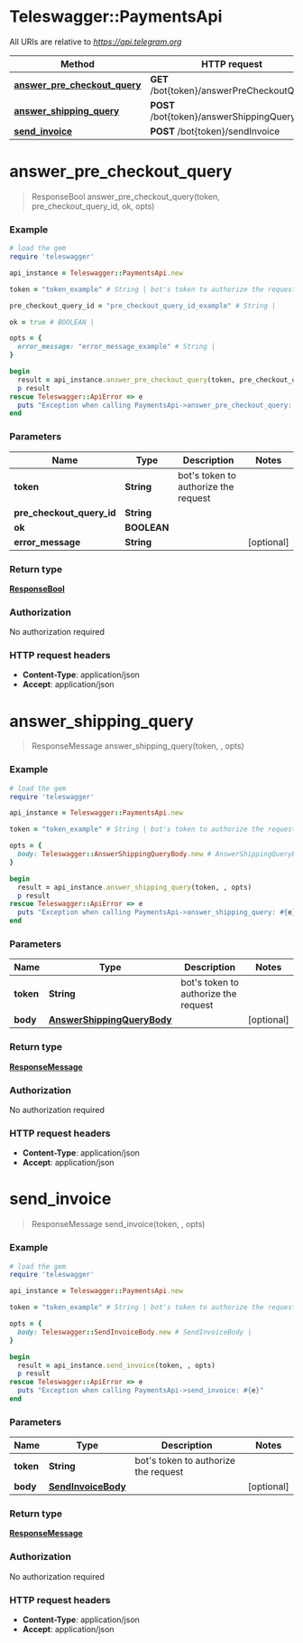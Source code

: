 # Teleswagger::PaymentsApi

All URIs are relative to *https://api.telegram.org*

Method | HTTP request | Description
------------- | ------------- | -------------
[**answer_pre_checkout_query**](PaymentsApi.md#answer_pre_checkout_query) | **GET** /bot{token}/answerPreCheckoutQuery | 
[**answer_shipping_query**](PaymentsApi.md#answer_shipping_query) | **POST** /bot{token}/answerShippingQuery | 
[**send_invoice**](PaymentsApi.md#send_invoice) | **POST** /bot{token}/sendInvoice | 


# **answer_pre_checkout_query**
> ResponseBool answer_pre_checkout_query(token, pre_checkout_query_id, ok, opts)





### Example
```ruby
# load the gem
require 'teleswagger'

api_instance = Teleswagger::PaymentsApi.new

token = "token_example" # String | bot's token to authorize the request

pre_checkout_query_id = "pre_checkout_query_id_example" # String | 

ok = true # BOOLEAN | 

opts = { 
  error_message: "error_message_example" # String | 
}

begin
  result = api_instance.answer_pre_checkout_query(token, pre_checkout_query_id, ok, opts)
  p result
rescue Teleswagger::ApiError => e
  puts "Exception when calling PaymentsApi->answer_pre_checkout_query: #{e}"
end
```

### Parameters

Name | Type | Description  | Notes
------------- | ------------- | ------------- | -------------
 **token** | **String**| bot&#39;s token to authorize the request | 
 **pre_checkout_query_id** | **String**|  | 
 **ok** | **BOOLEAN**|  | 
 **error_message** | **String**|  | [optional] 

### Return type

[**ResponseBool**](ResponseBool.md)

### Authorization

No authorization required

### HTTP request headers

 - **Content-Type**: application/json
 - **Accept**: application/json



# **answer_shipping_query**
> ResponseMessage answer_shipping_query(token, , opts)





### Example
```ruby
# load the gem
require 'teleswagger'

api_instance = Teleswagger::PaymentsApi.new

token = "token_example" # String | bot's token to authorize the request

opts = { 
  body: Teleswagger::AnswerShippingQueryBody.new # AnswerShippingQueryBody | 
}

begin
  result = api_instance.answer_shipping_query(token, , opts)
  p result
rescue Teleswagger::ApiError => e
  puts "Exception when calling PaymentsApi->answer_shipping_query: #{e}"
end
```

### Parameters

Name | Type | Description  | Notes
------------- | ------------- | ------------- | -------------
 **token** | **String**| bot&#39;s token to authorize the request | 
 **body** | [**AnswerShippingQueryBody**](AnswerShippingQueryBody.md)|  | [optional] 

### Return type

[**ResponseMessage**](ResponseMessage.md)

### Authorization

No authorization required

### HTTP request headers

 - **Content-Type**: application/json
 - **Accept**: application/json



# **send_invoice**
> ResponseMessage send_invoice(token, , opts)





### Example
```ruby
# load the gem
require 'teleswagger'

api_instance = Teleswagger::PaymentsApi.new

token = "token_example" # String | bot's token to authorize the request

opts = { 
  body: Teleswagger::SendInvoiceBody.new # SendInvoiceBody | 
}

begin
  result = api_instance.send_invoice(token, , opts)
  p result
rescue Teleswagger::ApiError => e
  puts "Exception when calling PaymentsApi->send_invoice: #{e}"
end
```

### Parameters

Name | Type | Description  | Notes
------------- | ------------- | ------------- | -------------
 **token** | **String**| bot&#39;s token to authorize the request | 
 **body** | [**SendInvoiceBody**](SendInvoiceBody.md)|  | [optional] 

### Return type

[**ResponseMessage**](ResponseMessage.md)

### Authorization

No authorization required

### HTTP request headers

 - **Content-Type**: application/json
 - **Accept**: application/json



